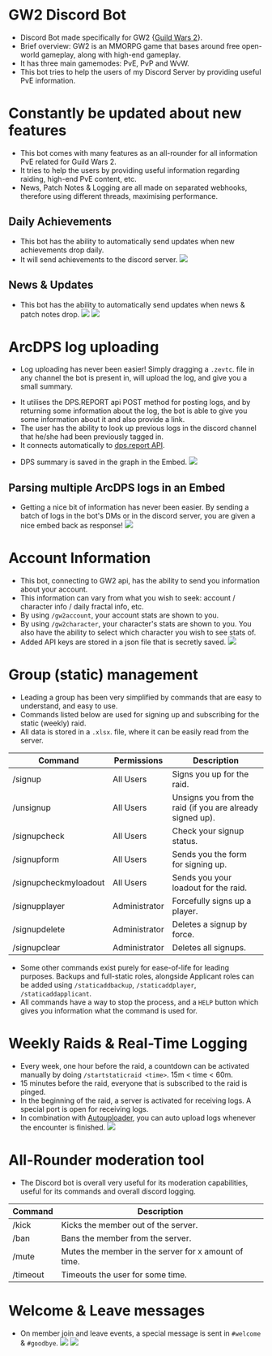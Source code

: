 # GW2 Discord Bot
- Discord Bot made specifically for GW2 {[Guild Wars 2](https://www.guildwars2.com/en-gb/)}.
- Brief overview: GW2 is an MMORPG game that bases around free open-world gameplay, along with high-end gameplay.
- It has three main gamemodes: PvE, PvP and WvW. 
- This bot tries to help the users of my Discord Server by providing useful PvE information.

# Constantly be updated about new features
- This bot comes with many features as an all-rounder for all information PvE related for Guild Wars 2.
- It tries to help the users by providing useful information regarding raiding, high-end PvE content, etc.
- News, Patch Notes & Logging are all made on separated webhooks, therefore using different threads, maximising performance.
## Daily Achievements
* This bot has the ability to automatically send updates when new achievements drop daily.
* It will send achievements to the discord server.
![](READMEImages/DailyAchievements.jpg)
## News & Updates
* This bot has the ability to automatically send updates when news & patch notes drop.
![](READMEImages/News.jpg)
![](READMEImages/PatchNotes.jpg)

# ArcDPS log uploading
- Log uploading has never been easier! Simply dragging a `.zevtc`. file in any channel the bot is present in, will upload the log, and give you a small summary.
* It utilises the DPS.REPORT api POST method for posting logs, and by returning some information about the log, the bot is able to give you some information about it and also provide a link.
* The user has the ability to look up previous logs in the discord channel that he/she had been previously tagged in.
* It connects automatically to [dps.report API](https://dps.report/api).
- DPS summary is saved in the graph in the Embed.
![](READMEImages/arcdps.gif)
## Parsing multiple ArcDPS logs in an Embed
- Getting a nice bit of information has never been easier. By sending a batch of logs in the bot's DMs or in the discord server, you are given a nice embed back as response!
![](READMEImages/parsingMultipleLogs.gif)

# Account Information
* This bot, connecting to GW2 api, has the ability to send you information about your account.
* This information can vary from what you wish to seek: account / character info / daily fractal info, etc.
* By using `/gw2account`, your account stats are shown to you.
* By using `/gw2character`, your character's stats are shown to you. You also have the ability to select which character you wish to see stats of.
* Added API keys are stored in a json file that is secretly saved.
![](READMEImages/accountInfo.gif)

# Group (static) management
- Leading a group has been very simplified by commands that are easy to understand, and easy to use.
- Commands listed below are used for signing up and subscribing for the static (weekly) raid.
- All data is stored in a `.xlsx`. file, where it can be easily read from the server.

| Command               | Permissions   | Description                                               |
| --------------------- | ------------- | --------------------------------------------------------- |
| /signup               | All Users     | Signs you up for the raid.                                |
| /unsignup             | All Users     | Unsigns you from the raid (if you are already signed up). |
| /signupcheck          | All Users     | Check your signup status.                                 |
| /signupform           | All Users     | Sends you the form for signing up.                        |
| /signupcheckmyloadout | All Users     | Sends you your loadout for the raid.                      |
| /signupplayer         | Administrator | Forcefully signs up a player.                             |
| /signupdelete         | Administrator | Deletes a signup by force.                                |
| /signupclear          | Administrator | Deletes all signups.


- Some other commands exist purely for ease-of-life for leading purposes. Backups and full-static roles, alongside Applicant roles can be added using `/staticaddbackup`, `/staticaddplayer`, `/staticaddapplicant`. 
- All commands have a way to stop the process, and a `HELP` button which gives you information what the command is used for.

# Weekly Raids & Real-Time Logging
- Every week, one hour before the raid, a countdown can be activated manually by doing `/startstaticraid <time>`. 15m < time < 60m. 
- 15 minutes before the raid, everyone that is subscribed to the raid is pinged. 
- In the beginning of the raid, a server is activated for receiving logs. A special port is open for receiving logs. 
- In combination with [Autouploader](https://github.com/NenadGvozdenac/AutoLogUploader), you can auto upload logs whenever the encounter is finished. 
![](READMEImages/weeklyLogs.gif)

# All-Rounder moderation tool
- The Discord bot is overall very useful for its moderation capabilities, useful for its commands and overall discord logging.

| Command  | Description                                          |
| -------- | ---------------------------------------------------- |
| /kick    | Kicks the member out of the server.                  |
| /ban     | Bans the member from the server.                     |
| /mute    | Mutes the member in the server for x amount of time. |
| /timeout | Timeouts the user for some time.                     |

# Welcome & Leave messages
- On member join and leave events, a special message is sent in `#welcome` & `#goodbye`. 
![](READMEImages/welcome.jpg) ![](READMEImages/goodbye.jpg)
<!--

# Newest update: v3.3.0
- Added new static commands and linked them to discord members.
- Now, there is another sheet that just has members and their original roles.
- Static members are there by default when they join, and if for some reason we remove them, there is a command for that.

# Newest update: v3.2.0
- Fixed daily achievements sometimes not being sent, by utilising asynchronous functions.
- Added buttons to `/signup` and `/signupplayer` messages. 
- `Cancel` button cancels the action, editing the message, and removing the ActionRows.
- `Help` button removes the ActionRows, and sends the message explaining the command to the user.
- Formatted the dps.reports logging, now indicating the group's dps.

# Update: v3.0.0
- Separated commands into three files: `StaticSlashCommandInteraction.java`, `SlashCommandInteraction.java` & `Gw2SlashCommandInteraction.java`
- Added new commands to help with static needs:
- `/signupsheet`, admin command that returns the data storage for all static needs
- `/signupcheckmyloadout`, public command that returns the loadout required by the player for that static raid
- Made all static commands not doable in DM with the bot. It just felt weird.
- `/startstaticraid`, admin command that starts the raid, now pings everyone at the start. It also lists everyone's roles below the ping.
- `/startstaticraid`, also now takes an input of minutes. After minutes have passed, everyone will be pinged. It opens the port on the server for logs to flow into. After 4 hours, if the port is still open, it closes the port. (Administrator probably forgot to close it manually)
- `/stopstaticraid`, only stops the server.

# Update: v2.1.0
- Added an AUTOUPLOADER that works on the basis of Client-Server.
- On the hosting server, there exists a possibility to have a server. A server is hosted on a certain port.
- The server can be created by doing `/startstaticraid`, which makes the server active.
- Upon doing `/stopstaticraid`, the server deactivates.
- This server is one of the features for automatic uploading logs.
- A client application (also made), sends the log to the server via a link.
- Server responds if they got the file, and if the return is **200**, log is uploaded to a discord text channel.

- Added static commands that will be used for the static group I am leader of!
- `/signup`, signs the person up for a certain role on that week.
- `/unsignup`, unsigns the person from this week's raids.
- `/signupform`, gives the person the form for the signups.

- `/signupcheck`, admin command that lets the admins see the list of people signed up and their roles.
- `/signupdelete`, admin command that lets the admins delete a signup forcefully.
- `/signupplayer`, admin command that lets the admins sign up a person forcefully.
- `/signupclear`, admin command that lets the admins clear all signups for that week.

- A sheet is stored in the database of the server. All data is saved there, if need comes that it should be retrieved.

- `/qtpfires`, gives the picture of the qadim the peerless fires that are optimal.

- News, Patch Notes & Logging are all made on separated webhooks, therefore using different threads, maximising performance.

### Daily achievements
* This bot has the ability to automatically send updates when new achievements drop daily.
* It will send achievements to the discord server.

### Welcome & Leave messages
* Bot is able to send welcome and leave messages whenever a user joins/leaves the guild the bot is in.
* It also keeps track of current users. -->